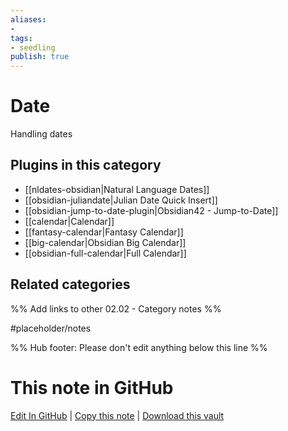 ```yaml
---
aliases:
- 
tags: 
- seedling 
publish: true
---
```



# Date

Handling dates

## Plugins in this category

- [[nldates-obsidian|Natural Language Dates]]
- [[obsidian-juliandate|Julian Date Quick Insert]]
- [[obsidian-jump-to-date-plugin|Obsidian42 - Jump-to-Date]]
- [[calendar|Calendar]]
- [[fantasy-calendar|Fantasy Calendar]]
- [[big-calendar|Obsidian Big Calendar]]
- [[obsidian-full-calendar|Full Calendar]]

## Related categories

%% Add links to other 02.02 - Category notes %%

#placeholder/notes

%% Hub footer: Please don't edit anything below this line %%

# This note in GitHub

<span class="git-footer">[Edit In GitHub](https://github.dev/obsidian-community/obsidian-hub/blob/main/02%20-%20Community%20Expansions/02.01%20Plugins%20by%20Category/Date%20and%20calendar%20plugins.md "git-hub-edit-note") | [Copy this note](https://raw.githubusercontent.com/obsidian-community/obsidian-hub/main/02%20-%20Community%20Expansions/02.01%20Plugins%20by%20Category/Date%20and%20calendar%20plugins.md "git-hub-copy-note") | [Download this vault](https://github.com/obsidian-community/obsidian-hub/archive/refs/heads/main.zip "git-hub-download-vault") </span>

